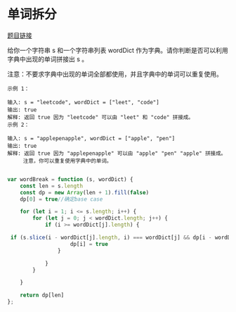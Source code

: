 # 单词拆分
<a href="https://leetcode-cn.com/problems/word-break/" target="_blank">题目链接</a>


给你一个字符串 s 和一个字符串列表 wordDict 作为字典。请你判断是否可以利用字典中出现的单词拼接出 s 。

注意：不要求字典中出现的单词全部都使用，并且字典中的单词可以重复使用。

```
示例 1：

输入: s = "leetcode", wordDict = ["leet", "code"]
输出: true
解释: 返回 true 因为 "leetcode" 可以由 "leet" 和 "code" 拼接成。
示例 2：

输入: s = "applepenapple", wordDict = ["apple", "pen"]
输出: true
解释: 返回 true 因为 "applepenapple" 可以由 "apple" "pen" "apple" 拼接成。
     注意，你可以重复使用字典中的单词。


```

```js
var wordBreak = function (s, wordDict) {
    const len = s.length
    const dp = new Array(len + 1).fill(false)
    dp[0] = true//确定base case

    for (let i = 1; i <= s.length; i++) {
        for (let j = 0; j < wordDict.length; j++) {
            if (i >= wordDict[j].length) {

 if (s.slice(i - wordDict[j].length, i) === wordDict[j] && dp[i - wordDict[j].length]) {
                    dp[i] = true
                }

            }
        }

    }

    return dp[len]
};
```